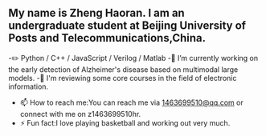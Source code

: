 ## My name is Zheng Haoran. I am an undergraduate student at Beijing University of Posts and Telecommunications,China.
-✏️ Python / C++ / JavaScript / Verilog / Matlab 
-🔭 I’m currently working on the early detection of Alzheimer's disease based on multimodal large models.
-🌱 I'm reviewing some core courses in the field of electronic information.
- 📫 How to reach me:You can reach me via 1463699510@qq.com or connect with me on z1463699510hr.
- ⚡ Fun fact:I love playing basketball and working out very much.
<!--
**JungHoRan/JungHoRan** is a ✨ _special_ ✨ repository because its `README.md` (this file) appears on your GitHub profile.

Here are some ideas to get you started:

- 🔭 I’m currently working on ...
- 🌱 I’m currently learning ...
- 👯 I’m looking to collaborate on ...
- 🤔 I’m looking for help with ...
- 💬 Ask me about ...
- 📫 How to reach me: ...
- 😄 Pronouns: ...
- ⚡ Fun fact: ...
-->
